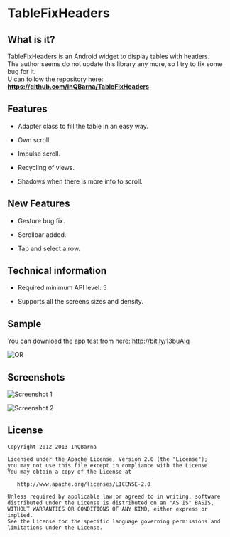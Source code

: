# TableFixHeaders
## What is it?
TableFixHeaders is an Android widget to display tables with headers.  
The author seems do not update this library any more, so I try to fix some bug for it.  
U can follow the repository here: **https://github.com/InQBarna/TableFixHeaders**  

## Features

* Adapter class to fill the table in an easy way.

* Own scroll.

* Impulse scroll.

* Recycling of views.

* Shadows when there is more info to scroll.

## New Features

* Gesture bug fix.

* Scrollbar added.

* Tap and select a row.

## Technical information

* Required minimum API level: 5

* Supports all the screens sizes and density.

## Sample
You can download the app test from here: http://bit.ly/13buAIq

![QR](https://raw.github.com/InQBarna/TableFixHeaders/master/web/qr.png "Sample")

## Screenshots
![Screenshot 1](https://raw.github.com/InQBarna/TableFixHeaders/master/web/screen1.png "Screenshot 1")

![Screenshot 2](https://raw.github.com/InQBarna/TableFixHeaders/master/web/screen2.png "Screenshot 2")

## License

    Copyright 2012-2013 InQBarna

    Licensed under the Apache License, Version 2.0 (the "License");
    you may not use this file except in compliance with the License.
    You may obtain a copy of the License at

       http://www.apache.org/licenses/LICENSE-2.0

    Unless required by applicable law or agreed to in writing, software
    distributed under the License is distributed on an "AS IS" BASIS,
    WITHOUT WARRANTIES OR CONDITIONS OF ANY KIND, either express or implied.
    See the License for the specific language governing permissions and
    limitations under the License.
